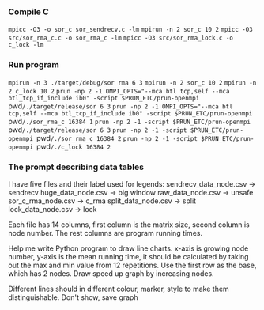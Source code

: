 ### Compile C
`mpicc -O3 -o sor_c sor_sendrecv.c -lm`
`mpirun -n 2 sor_c 10 2`
`mpicc -O3 src/sor_rma_c.c -o sor_rma_c -lm`
`mpicc -O3 src/sor_rma_lock.c -o c_lock -lm`

### Run program
`mpirun -n 3 ./target/debug/sor rma 6 3`
`mpirun -n 2 sor_c 10 2`
`mpirun -n 2 c_lock 10 2`
`prun -np 2 -1 OMPI_OPTS="--mca btl tcp,self --mca btl_tcp_if_include ib0" -script $PRUN_ETC/prun-openmpi `pwd`/./target/release/sor 6 3`
`prun -np 2 -1 OMPI_OPTS="--mca btl tcp,self --mca btl_tcp_if_include ib0" -script $PRUN_ETC/prun-openmpi `pwd`/./sor_rma_c 16384 1`
`prun -np 2 -1 -script $PRUN_ETC/prun-openmpi `pwd`/./target/release/sor 6 3`
`prun -np 2 -1 -script $PRUN_ETC/prun-openmpi `pwd`/./sor_rma_c 16384 2`
`prun -np 2 -1 -script $PRUN_ETC/prun-openmpi `pwd`/./c_lock 16384 2`

### The prompt describing data tables
I have five files and their label used for legends:
sendrecv_data_node.csv  -> sendrecv
huge_data_node.csv -> big window
raw_data_node.csv -> unsafe
sor_c_rma_node.csv -> c_rma
split_data_node.csv -> split
lock_data_node.csv -> lock

Each file has 14 columns, first column is the matrix size, second column is node number.
The rest columns are program running times.

Help me write Python program to draw line charts. x-axis is growing node number, y-axis is the mean running time, it should be calculated
by taking out the max and min value from 12 repetitions. Use the first row as the base, which has 2 nodes. Draw speed up graph by increasing nodes.

Different lines should in different colour, marker, style to make them distinguishable.
Don't show, save graph